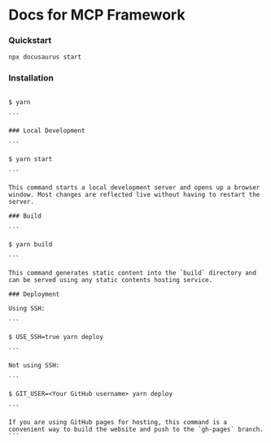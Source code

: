 # Docs for MCP Framework

### Quickstart

```bash
npx docusaurus start
```

### Installation

````

$ yarn

```

### Local Development

```

$ yarn start

```

This command starts a local development server and opens up a browser window. Most changes are reflected live without having to restart the server.

### Build

```

$ yarn build

```

This command generates static content into the `build` directory and can be served using any static contents hosting service.

### Deployment

Using SSH:

```

$ USE_SSH=true yarn deploy

```

Not using SSH:

```

$ GIT_USER=<Your GitHub username> yarn deploy

```

If you are using GitHub pages for hosting, this command is a convenient way to build the website and push to the `gh-pages` branch.
```
````
